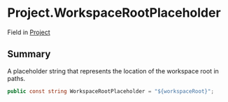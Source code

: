 # Project.WorkspaceRootPlaceholder

Field in [Project](/docs/api/csharp/yarn.compiler.project.md)

## Summary


A placeholder string that represents the location of the workspace
root in paths.


```csharp
public const string WorkspaceRootPlaceholder = "${workspaceRoot}";
```

